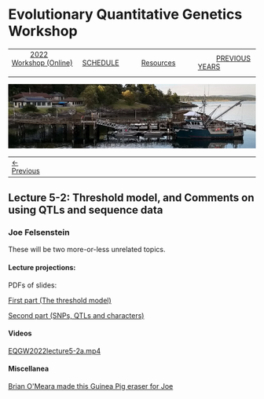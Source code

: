 
# Evolutionary Quantitative Genetics Workshop #

|        |        |        |    |
|--------|---------------------------------------------|--------------------|------------------------------------------|
| &nbsp;&nbsp;&nbsp;&nbsp;&nbsp;&nbsp;&nbsp;&nbsp;&nbsp; [2022 Workshop (Online)](/index.html) &nbsp;&nbsp;&nbsp;&nbsp;&nbsp;&nbsp;&nbsp;&nbsp;&nbsp; | &nbsp;&nbsp;&nbsp;&nbsp;&nbsp;&nbsp;&nbsp;&nbsp;&nbsp;&nbsp;&nbsp;&nbsp; [SCHEDULE](schedule.html) &nbsp;&nbsp;&nbsp;&nbsp;&nbsp;&nbsp;&nbsp;&nbsp;&nbsp; | &nbsp;&nbsp;&nbsp;&nbsp;&nbsp;&nbsp;&nbsp;&nbsp;&nbsp;&nbsp;&nbsp;&nbsp; [Resources](resources.html) &nbsp;&nbsp;&nbsp;&nbsp;&nbsp;&nbsp;&nbsp;&nbsp;&nbsp; | &nbsp;&nbsp;&nbsp;&nbsp;&nbsp;&nbsp;&nbsp;&nbsp;&nbsp; [PREVIOUS YEARS](previous.html) &nbsp;&nbsp;&nbsp;&nbsp;&nbsp;&nbsp; |


<div align="left">
<img src="/media/FHLimage2018b.jpg" alt="FHL waterfront in 2018">
</div>

<table><tr><td><a href="exercise5-1.html">&larr; Previous</a></td><td width="823">&nbsp;</td><td></td></tr></table>

  

## Lecture 5-2: Threshold model, and Comments on using QTLs and sequence data ##

### Joe Felsenstein ###

These will be two more-or-less unrelated topics.

#### Lecture projections: ####

PDFs of slides:

[First part (The threshold
model)](https://drive.google.com/file/d/1N4H869zI5Jh2n3-wFAFJ0hExA2b_Xn2B/view?usp=sharing)

[Second part (SNPs, QTLs and
characters)](https://drive.google.com/file/d/1N4H869zI5Jh2n3-wFAFJ0hExA2b_Xn2B/view?usp=sharing)



#### Videos #####

[EQGW2022lecture5-2a.mp4](https://vimeo.com/732627538)



#### Miscellanea ####

[Brian O'Meara made this Guinea Pig eraser for Joe](https://github.com/EQGW/EQGW.github.io/blob/main/2021/media/GuineaPig.jpg)



